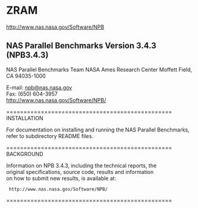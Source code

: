 # ZRAM

http://www.nas.nasa.gov/Software/NPB

NAS Parallel Benchmarks Version 3.4.3 (NPB3.4.3)
--------------------------------------------------

  NAS Parallel Benchmarks Team
  NASA Ames Research Center
  Moffett Field, CA   94035-1000

  E-mail:  npb@nas.nasa.gov                                      
  Fax:     (650) 604-3957                                        
  http://www.nas.nasa.gov/Software/NPB/


================================================
INSTALLATION

  For documentation on installing and running the NAS Parallel
  Benchmarks, refer to subdirectory README files.


================================================
BACKGROUND

  Information on NPB 3.4.3, including the technical reports, the          
  original specifications, source code, results and information        
  on how to submit new results, is available at:                       

     http://www.nas.nasa.gov/Software/NPB/                              


================================================
